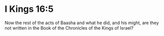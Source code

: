 # I Kings 16:5

Now the rest of the acts of Baasha and what he did, and his might, are they not written in the Book of the Chronicles of the Kings of Israel?
